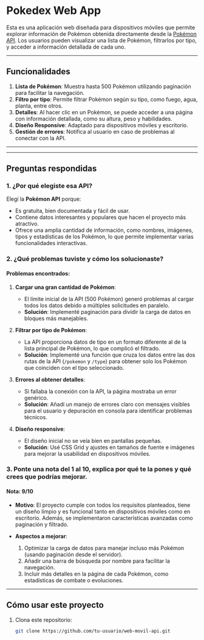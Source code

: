 # Pokedex Web App

Esta es una aplicación web diseñada para dispositivos móviles que permite explorar información de Pokémon obtenida directamente desde la [Pokémon API](https://pokeapi.co/). Los usuarios pueden visualizar una lista de Pokémon, filtrarlos por tipo, y acceder a información detallada de cada uno.

---

## Funcionalidades

1. **Lista de Pokémon**: Muestra hasta 500 Pokémon utilizando paginación para facilitar la navegación.
2. **Filtro por tipo**: Permite filtrar Pokémon según su tipo, como fuego, agua, planta, entre otros.
3. **Detalles**: Al hacer clic en un Pokémon, se puede acceder a una página con información detallada, como su altura, peso y habilidades.
4. **Diseño Responsive**: Adaptado para dispositivos móviles y escritorio.
5. **Gestión de errores**: Notifica al usuario en caso de problemas al conectar con la API.

---


---

## Preguntas respondidas

### 1. ¿Por qué elegiste esa API?

Elegí la **Pokémon API** porque:
- Es gratuita, bien documentada y fácil de usar.
- Contiene datos interesantes y populares que hacen el proyecto más atractivo.
- Ofrece una amplia cantidad de información, como nombres, imágenes, tipos y estadísticas de los Pokémon, lo que permite implementar varias funcionalidades interactivas.

### 2. ¿Qué problemas tuviste y cómo los solucionaste?

#### Problemas encontrados:
1. **Cargar una gran cantidad de Pokémon**: 
   - El límite inicial de la API (500 Pokémon) generó problemas al cargar todos los datos debido a múltiples solicitudes en paralelo.
   - **Solución**: Implementé paginación para dividir la carga de datos en bloques más manejables.
   
2. **Filtrar por tipo de Pokémon**: 
   - La API proporciona datos de tipo en un formato diferente al de la lista principal de Pokémon, lo que complicó el filtrado.
   - **Solución**: Implementé una función que cruza los datos entre las dos rutas de la API (`/pokemon` y `/type`) para obtener solo los Pokémon que coinciden con el tipo seleccionado.

3. **Errores al obtener detalles**:
   - Si fallaba la conexión con la API, la página mostraba un error genérico.
   - **Solución**: Añadí un manejo de errores claro con mensajes visibles para el usuario y depuración en consola para identificar problemas técnicos.

4. **Diseño responsive**:
   - El diseño inicial no se veía bien en pantallas pequeñas.
   - **Solución**: Usé CSS Grid y ajustes en tamaños de fuente e imágenes para mejorar la usabilidad en dispositivos móviles.

### 3. Ponte una nota del 1 al 10, explica por qué te la pones y qué crees que podrías mejorar.

#### Nota: **9/10**

- **Motivo**: El proyecto cumple con todos los requisitos planteados, tiene un diseño limpio y es funcional tanto en dispositivos móviles como en escritorio. Además, se implementaron características avanzadas como paginación y filtrado.
  
- **Aspectos a mejorar**:
  1. Optimizar la carga de datos para manejar incluso más Pokémon (usando paginación desde el servidor).
  2. Añadir una barra de búsqueda por nombre para facilitar la navegación.
  3. Incluir más detalles en la página de cada Pokémon, como estadísticas de combate o evoluciones.

---

## Cómo usar este proyecto

1. Clona este repositorio:
   ```bash
   git clone https://github.com/tu-usuario/web-movil-api.git


